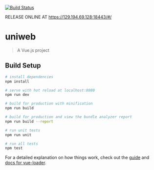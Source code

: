[![Build Status](https://travis-ci.org/unige-pinfo-2018/PInfo1-frontend.svg?branch=master)](https://travis-ci.org/unige-pinfo-2018/PInfo1-frontend.svg?branch=master)


RELEASE ONLINE AT https://129.194.69.128:18443/#/

# uniweb

> A Vue.js project

## Build Setup

``` bash
# install dependencies
npm install

# serve with hot reload at localhost:8080
npm run dev

# build for production with minification
npm run build

# build for production and view the bundle analyzer report
npm run build --report

# run unit tests
npm run unit

# run all tests
npm test
```

For a detailed explanation on how things work, check out the [guide](http://vuejs-templates.github.io/webpack/) and [docs for vue-loader](http://vuejs.github.io/vue-loader).
